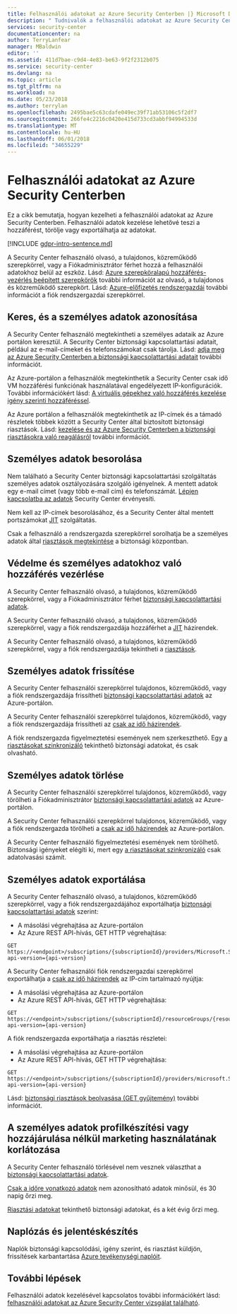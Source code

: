 ```yaml
---
title: Felhasználói adatokat az Azure Security Centerben |} Microsoft Docs
description: " Tudnivalók a felhasználói adatokat az Azure Security Centerben. "
services: security-center
documentationcenter: na
author: TerryLanfear
manager: MBaldwin
editor: ''
ms.assetid: 411d7bae-c9d4-4e83-be63-9f2f2312b075
ms.service: security-center
ms.devlang: na
ms.topic: article
ms.tgt_pltfrm: na
ms.workload: na
ms.date: 05/23/2018
ms.author: terrylan
ms.openlocfilehash: 2495bae5c63cdafe049ec39f71ab53106c5f2df7
ms.sourcegitcommit: 266fe4c2216c0420e415d733cd3abbf94994533d
ms.translationtype: MT
ms.contentlocale: hu-HU
ms.lasthandoff: 06/01/2018
ms.locfileid: "34655229"
---
```

# <a name="manage-user-data-in-azure-security-center"></a>Felhasználói adatokat az Azure Security Centerben
Ez a cikk bemutatja, hogyan kezelheti a felhasználói adatokat az Azure Security Centerben. Felhasználói adatok kezelése lehetővé teszi a hozzáférést, törölje vagy exportálhatja az adatokat.

[!INCLUDE [gdpr-intro-sentence.md](../../includes/gdpr-intro-sentence.md)]

A Security Center felhasználó olvasó, a tulajdonos, közreműködő szerepkörrel, vagy a Fiókadminisztrátor férhet hozzá a felhasználói adatokhoz belül az eszköz. Lásd: [Azure szerepköralapú hozzáférés-vezérlés beépített szerepkörök](../role-based-access-control/built-in-roles.md) további információt az olvasó, a tulajdonos és közreműködő szerepkört. Lásd: [Azure-előfizetés rendszergazdái](../billing/billing-add-change-azure-subscription-administrator.md) további információt a fiók rendszergazdai szerepkörrel.

## <a name="searching-for-and-identifying-personal-data"></a>Keres, és a személyes adatok azonosítása
A Security Center felhasználó megtekintheti a személyes adataik az Azure portálon keresztül. A Security Center biztonsági kapcsolattartási adatait, például az e-mail-címeket és telefonszámokat csak tárolja. Lásd: [adja meg az Azure Security Centerben a biztonsági kapcsolattartási adatait](security-center-provide-security-contact-details.md) további információt.

Az Azure-portálon a felhasználók megtekinthetik a Security Center csak idő VM hozzáférési funkciónak használatával engedélyezett IP-konfigurációk. További információkért lásd: [A virtuális gépekhez való hozzáférés kezelése igény szerinti hozzáféréssel](security-center-just-in-time.md).

Az Azure portálon a felhasználók megtekinthetik az IP-címek és a támadó részletek többek között a Security Center által biztosított biztonsági riasztások. Lásd: [kezelése és az Azure Security Centerben a biztonsági riasztásokra való reagálásról](security-center-managing-and-responding-alerts.md) további információt.

## <a name="classifying-personal-data"></a>Személyes adatok besorolása
Nem található a Security Center biztonsági kapcsolattartási szolgáltatás személyes adatok osztályozására szolgáló igényelnek. A mentett adatok egy e-mail címet (vagy több e-mail cím) és telefonszámát. [Lépjen kapcsolatba az adatok](security-center-provide-security-contact-details.md) Security Center érvényesíti.

Nem kell az IP-címek besorolásához, és a Security Center által mentett portszámokat [JIT](security-center-just-in-time.md) szolgáltatás.

Csak a felhasználó a rendszergazda szerepkörrel sorolhatja be a személyes adatok által [riasztások megtekintése](security-center-managing-and-responding-alerts.md) a biztonsági központban.

## <a name="securing-and-controlling-access-to-personal-data"></a>Védelme és személyes adatokhoz való hozzáférés vezérlése
A Security Center felhasználó olvasó, a tulajdonos, közreműködő szerepkörrel, vagy a Fiókadminisztrátor férhet [biztonsági kapcsolattartási adatok](security-center-provide-security-contact-details.md).

A Security Center felhasználó olvasó, a tulajdonos, közreműködő szerepkörrel, vagy a fiók rendszergazdája hozzáférhet a [JIT](security-center-just-in-time.md) házirendek.

A Security Center felhasználó olvasó, a tulajdonos, közreműködő szerepkörrel, vagy a fiók rendszergazdája tekintheti a [riasztások](security-center-managing-and-responding-alerts.md).

## <a name="updating-personal-data"></a>Személyes adatok frissítése
A Security Center felhasználói szerepkörrel tulajdonos, közreműködő, vagy a fiók rendszergazdája frissítheti [biztonsági kapcsolattartási adatok](security-center-provide-security-contact-details.md) az Azure-portálon.

A Security Center felhasználói szerepkörrel tulajdonos, közreműködő, vagy a fiók rendszergazdája frissítheti az [csak az idő házirendek](security-center-just-in-time.md).

A fiók rendszergazda figyelmeztetési események nem szerkeszthető. Egy [a riasztásokat szinkronizáló](security-center-managing-and-responding-alerts.md) tekinthető biztonsági adatokat, és csak olvasható.

## <a name="deleting-personal-data"></a>Személyes adatok törlése
A Security Center felhasználói szerepkörrel tulajdonos, közreműködő, vagy törölheti a Fiókadminisztrátor [biztonsági kapcsolattartási adatok](security-center-provide-security-contact-details.md) az Azure-portálon.

A Security Center felhasználói szerepkörrel tulajdonos, közreműködő, vagy a fiók rendszergazda törölheti a [csak az idő házirendek](security-center-just-in-time.md) az Azure-portálon.

A Security Center felhasználó figyelmeztetési események nem törölhető. Biztonsági igényeket elégíti ki, mert egy [a riasztásokat szinkronizáló](security-center-managing-and-responding-alerts.md) csak adatolvasási számít.

## <a name="exporting-personal-data"></a>Személyes adatok exportálása
A Security Center felhasználó olvasó, a tulajdonos, közreműködő szerepkörrel, vagy a fiók rendszergazdájához exportálhatja [biztonsági kapcsolattartási adatok](security-center-provide-security-contact-details.md) szerint:

- A másolási végrehajtása az Azure-portálon
- Az Azure REST API-hívás, GET HTTP végrehajtása:
```HTTP
GET https://<endpoint>/subscriptions/{subscriptionId}/providers/Microsoft.Security/securityContacts?api-version={api-version}
```

A Security Center felhasználói fiók rendszergazdai szerepkörrel exportálhatja a [csak az idő házirendek](security-center-just-in-time.md) az IP-cím tartalmazó nyújtja:

- A másolási végrehajtása az Azure-portálon
- Az Azure REST API-hívás, GET HTTP végrehajtása:
```HTTP
GET https://<endpoint>/subscriptions/{subscriptionId}/resourceGroups/{resourceGroup}/providers/Microsoft.Security/locations/{location}/jitNetworkAccessPolicies/default?api-version={api-version}
```

A fiók rendszergazda exportálhatja a riasztás részletei:

- A másolási végrehajtása az Azure-portálon
- Az Azure REST API-hívás, GET HTTP végrehajtása:
```HTTP
GET https://<endpoint>/subscriptions/{subscriptionId}/providers/microsoft.Security/alerts?api-version={api-version}
```

Lásd: [biztonsági riasztások beolvasása (GET gyűjtemény)](https://msdn.microsoft.com/library/mt704050.aspx) további információt.

## <a name="restricting-the-use-of-personal-data-for-profiling-or-marketing-without-consent"></a>A személyes adatok profilkészítési vagy hozzájárulása nélkül marketing használatának korlátozása
A Security Center felhasználó törlésével nem vesznek választhat a [biztonsági kapcsolattartási adatok](security-center-provide-security-contact-details.md).

[Csak a időre vonatkozó adatok](security-center-just-in-time.md) nem azonosítható adatok minősül, és 30 napig őrzi meg.

[Riasztási adatokat](security-center-managing-and-responding-alerts.md) tekinthető biztonsági adatokat, és a két évig őrzi meg.

## <a name="auditing-and-reporting"></a>Naplózás és jelentéskészítés
Naplók biztonsági kapcsolódási, igény szerint, és riasztást küldjön, frissítések karbantartása [Azure tevékenységi naplóit](../monitoring-and-diagnostics/monitoring-overview-activity-logs.md).

## <a name="next-steps"></a>További lépések
Felhasználói adatok kezelésével kapcsolatos további információkért lásd: [felhasználói adatokat az Azure Security Center vizsgálat található](security-center-investigation-user-data.md).
